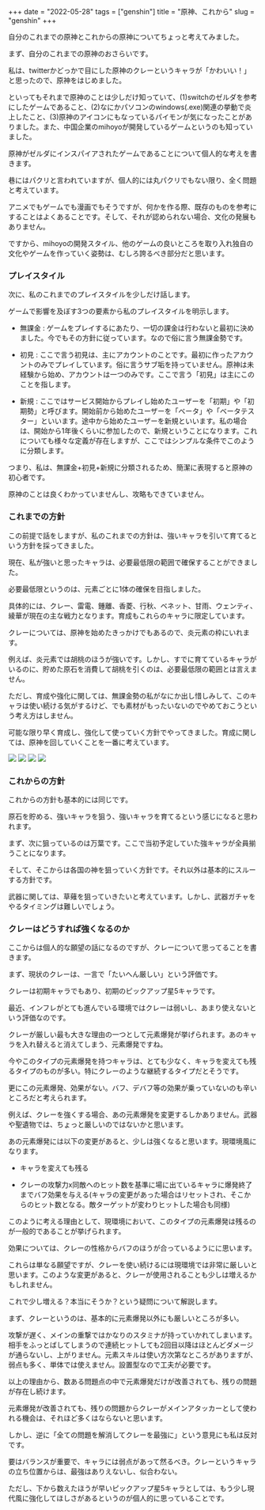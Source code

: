 +++
date = "2022-05-28"
tags = ["genshin"]
title = "原神、これから"
slug = "genshin"
+++

自分のこれまでの原神とこれからの原神についてちょっと考えてみました。

まず、自分のこれまでの原神のおさらいです。

私は、twitterかどっかで目にした原神のクレーというキャラが「かわいい！」と思ったので、原神をはじめました。

といってもそれまで原神のことは少しだけ知っていて、(1)switchのゼルダを参考にしたゲームであること、(2)なにかパソコンのwindows(.exe)関連の挙動で炎上したこと、(3)原神のアイコンにもなっているパイモンが気になったことがありました。また、中国企業のmihoyoが開発しているゲームというのも知っていました。

原神がゼルダにインスパイアされたゲームであることについて個人的な考えを書きます。

巷にはパクリと言われていますが、個人的には丸パクリでもない限り、全く問題と考えています。

アニメでもゲームでも漫画でもそうですが、何かを作る際、既存のものを参考にすることはよくあることです。そして、それが認められない場合、文化の発展もありません。

ですから、mihoyoの開発スタイル、他のゲームの良いところを取り入れ独自の文化やゲームを作っていく姿勢は、むしろ誇るべき部分だと思います。

### プレイスタイル

次に、私のこれまでのプレイスタイルを少しだけ話します。

ゲームで影響を及ぼす3つの要素から私のプレイスタイルを明示します。

- 無課金 : ゲームをプレイするにあたり、一切の課金は行わないと最初に決めました。今でもその方針に従っています。なので俗に言う無課金勢です。

- 初見 : ここで言う初見は、主にアカウントのことです。最初に作ったアカウントのみでプレイしています。俗に言うサブ垢を持っていません。原神は未経験から始め、アカウントは一つのみです。ここで言う「初見」は主にこのことを指します。

- 新規 : ここではサービス開始からプレイし始めたユーザーを「初期」や「初期勢」と呼びます。開始前から始めたユーザーを「ベータ」や「ベータテスター」といいます。途中から始めたユーザーを新規といいます。私の場合は、開始から1年後くらいに参加したので、新規ということになります。これについても様々な定義が存在しますが、ここではシンプルな条件でこのように分類します。

つまり、私は、無課金+初見+新規に分類されるため、簡潔に表現すると原神の初心者です。

原神のことは良くわかっていませんし、攻略もできていません。

### これまでの方針

この前提で話をしますが、私のこれまでの方針は、強いキャラを引いて育てるという方針を採ってきました。

現在、私が強いと思ったキャラは、必要最低限の範囲で確保することができました。

必要最低限というのは、元素ごとに1体の確保を目指しました。

具体的には、クレー、雷電、鍾離、香菱、行秋、ベネット、甘雨、ウェンティ、綾華が現在の主な戦力となります。育成もこれらのキャラに限定しています。

クレーについては、原神を始めたきっかけでもあるので、炎元素の枠にいれます。

例えば、炎元素では胡桃のほうが強いです。しかし、すでに育てているキャラがいるのに、貯めた原石を消費して胡桃を引くのは、必要最低限の範囲とは言えません。

ただし、育成や強化に関しては、無課金勢の私がなにか出し惜しみして、このキャラは使い続ける気がするけど、でも素材がもったいないのでやめておこうという考え方はしません。

可能な限り早く育成し、強化して使っていく方針でやってきました。育成に関しては、原神を回していくことを一番に考えています。

![](https://raw.githubusercontent.com/syui/img/master/other/genshin_20220528_0001.jpg)
![](https://raw.githubusercontent.com/syui/img/master/other/genshin_20220528_0002.jpg)
![](https://raw.githubusercontent.com/syui/img/master/other/genshin_20220528_0003.jpg)
![](https://raw.githubusercontent.com/syui/img/master/other/genshin_20220528_0004.jpg)

### これからの方針

これからの方針も基本的には同じです。

原石を貯める、強いキャラを狙う、強いキャラを育てるという感じになると思われます。

まず、次に狙っているのは万葉です。ここで当初予定していた強キャラが全員揃うことになります。

そして、そこからは各国の神を狙っていく方針です。それ以外は基本的にスルーする方針です。

武器に関しては、草薙を狙っていきたいと考えています。しかし、武器ガチャをやるタイミングは難しいでしょう。

### クレーはどうすれば強くなるのか

ここからは個人的な願望の話になるのですが、クレーについて思ってることを書きます。

まず、現状のクレーは、一言で「たいへん厳しい」という評価です。

クレーは初期キャラでもあり、初期のピックアップ星5キャラです。

最近、インフレがとても進んでいる環境ではクレーは弱いし、あまり使えないという評価なのです。

クレーが厳しい最も大きな理由の一つとして元素爆発が挙げられます。あのキャラを入れ替えると消えてしまう、元素爆発ですね。

今やこのタイプの元素爆発を持つキャラは、とても少なく、キャラを変えても残るタイプのものが多い。特にクレーのような継続するタイプだとそうです。

更にこの元素爆発、効果がない。バフ、デバフ等の効果が乗っていないのも辛いところだと考えられます。

例えば、クレーを強くする場合、あの元素爆発を変更するしかありません。武器や聖遺物では、ちょっと厳しいのではないかと思います。

あの元素爆発には以下の変更があると、少しは強くなると思います。現環境風になります。

- キャラを変えても残る

- クレーの攻撃力x同敵へのヒット数を基準に場に出ているキャラに爆発終了までバフ効果を与える(キャラの変更があった場合はリセットされ、そこからのヒット数となる。敵ターゲットが変わりヒットした場合も同様)

このように考える理由として、現環境において、このタイプの元素爆発は残るのが一般的であることが挙げられます。

効果については、クレーの性格からバフのほうが合っているようにに思います。

これらは単なる願望ですが、クレーを使い続けるには現環境では非常に厳しいと思います。このような変更があると、クレーが使用されることも少しは増えるかもしれません。

これで少し増える？本当にそうか？という疑問について解説します。

まず、クレーというのは、基本的に元素爆発以外にも厳しいところが多い。

攻撃が遅く、メインの重撃ではかなりのスタミナが持っていかれてしまいます。相手をふっとばしてしまうので連続ヒットしても2回目以降はほとんどダメージが通らないし、上がりません。元素スキルは使い方次第なところがありますが、弱点も多く、単体では使えません。設置型なので工夫が必要です。

以上の理由から、数ある問題点の中で元素爆発だけが改善されても、残りの問題が存在し続けます。

元素爆発が改善されても、残りの問題からクレーがメインアタッカーとして使われる機会は、それほど多くはならないと思います。

しかし、逆に「全ての問題を解消してクレーを最強に」という意見にも私は反対です。

要はバランスが重要で、キャラには弱点があって然るべき。クレーというキャラの立ち位置からは、最強はありえないし、似合わない。

ただし、下から数えたほうが早いピックアップ星5キャラとしては、もう少し現代風に強化してほしさがあるというのが個人的に思っていることです。

